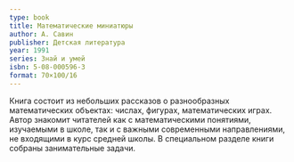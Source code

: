 ```yaml
---
type: book
title: Математические миниатюры
author: А. Савин
publisher: Детская литература
year: 1991
series: Знай и умей
isbn: 5-08-000596-3
format: 70×100/16
---
```


Книга состоит из небольших рассказов о разнообразных математических объектах: числах, фигурах, математических играх. Автор знакомит читателей как с математическими понятиями, изучаемыми в школе, так и с важными современными направлениями, не входящими в курс средней школы. В специальном разделе книги собраны занимательные задачи.
